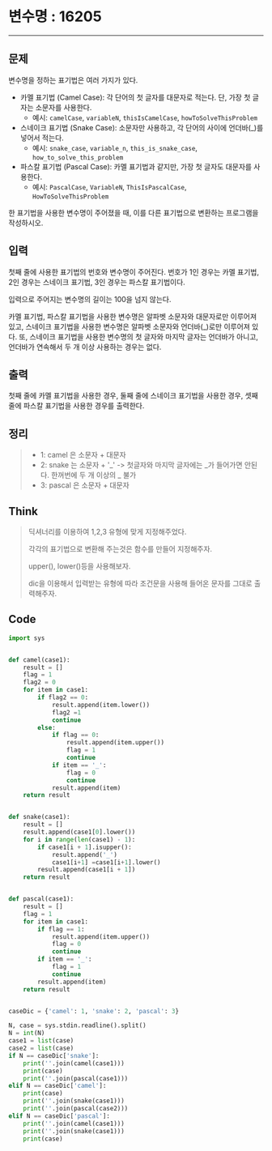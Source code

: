 # 변수명 : 16205

---------

## 문제

변수명을 정하는 표기법은 여러 가지가 있다.

- 카멜 표기법 (Camel Case): 각 단어의 첫 글자를 대문자로 적는다. 단, 가장 첫 글자는 소문자를 사용한다.
  - 예시: `camelCase`, `variableN`, `thisIsCamelCase`, `howToSolveThisProblem`
- 스네이크 표기법 (Snake Case): 소문자만 사용하고, 각 단어의 사이에 언더바(_)를 넣어서 적는다.
  - 예시: `snake_case`, `variable_n`, `this_is_snake_case`, `how_to_solve_this_problem`
- 파스칼 표기법 (Pascal Case): 카멜 표기법과 같지만, 가장 첫 글자도 대문자를 사용한다.
  - 예시: `PascalCase`, `VariableN`, `ThisIsPascalCase`, `HowToSolveThisProblem`

한 표기법을 사용한 변수명이 주어졌을 때, 이를 다른 표기법으로 변환하는 프로그램을 작성하시오.

## 입력

첫째 줄에 사용한 표기법의 번호와 변수명이 주어진다. 번호가 1인 경우는 카멜 표기법, 2인 경우는 스네이크 표기법, 3인 경우는 파스칼 표기법이다.

입력으로 주어지는 변수명의 길이는 100을 넘지 않는다.

카멜 표기법, 파스칼 표기법을 사용한 변수명은 알파벳 소문자와 대문자로만 이루어져 있고, 스네이크 표기법을 사용한 변수명은 알파벳 소문자와 언더바(_)로만 이루어져 있다. 또, 스네이크 표기법을 사용한 변수명의 첫 글자와 마지막 글자는 언더바가 아니고, 언더바가 연속해서 두 개 이상 사용하는 경우는 없다.

## 출력

첫째 줄에 카멜 표기법을 사용한 경우, 둘째 줄에 스네이크 표기법을 사용한 경우, 셋째 줄에 파스칼 표기법을 사용한 경우를 출력한다.

## 정리

>+ 1: camel 은 소문자 + 대문자
>+ 2: snake 는 소문자 + '_' -> 첫글자와 마지막 글자에는 _가 들어가면 안된다. 한꺼번에 두 개 이상의 _  불가
>+ 3: pascal 은 소문자 + 대문자

## Think

>딕셔너리를 이용하여 1,2,3 유형에 맞게 지정해주었다. 
>
>각각의 표기법으로 변환해 주는것은 함수를 만들어 지정해주자. 
>
>upper(), lower()등을 사용해보자. 
>
>dic을 이용해서 입력받는 유형에 따라 조건문을 사용해 들어온 문자를 그대로 출력해주자. 

## Code

```python
import sys


def camel(case1):
    result = []
    flag = 1
    flag2 = 0
    for item in case1:
        if flag2 == 0:
            result.append(item.lower())
            flag2 =1
            continue
        else:
            if flag == 0:
                result.append(item.upper())
                flag = 1
                continue
            if item == '_':
                flag = 0
                continue
            result.append(item)
    return result


def snake(case1):
    result = []
    result.append(case1[0].lower())
    for i in range(len(case1) - 1):
        if case1[i + 1].isupper():
            result.append('_')
            case1[i+1] =case1[i+1].lower()
        result.append(case1[i + 1])
    return result


def pascal(case1):
    result = []
    flag = 1
    for item in case1:
        if flag == 1:
            result.append(item.upper())
            flag = 0
            continue
        if item == '_':
            flag = 1
            continue
        result.append(item)
    return result


caseDic = {'camel': 1, 'snake': 2, 'pascal': 3}

N, case = sys.stdin.readline().split()
N = int(N)
case1 = list(case)
case2 = list(case)
if N == caseDic['snake']:
    print(''.join(camel(case1)))
    print(case)
    print(''.join(pascal(case1)))
elif N == caseDic['camel']:
    print(case)
    print(''.join(snake(case1)))
    print(''.join(pascal(case2)))
elif N == caseDic['pascal']:
    print(''.join(camel(case1)))
    print(''.join(snake(case1)))
    print(case)

```


